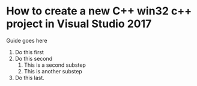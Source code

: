 # How to create a new C++ win32 c++ project in Visual Studio 2017
Guide goes here
1. Do this first
2. Do this second
    1. This is a second substep
    2. This is another substep
3. Do this last.